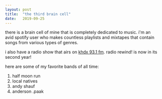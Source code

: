 ```yaml
---
layout: post
title:  "the third brain cell"
date:   2019-09-25
---
```


there is a brain cell of mine that is completely dedicated to music. i'm an avid spotify user who makes countless playlists and mixtapes that contain songs from various types of genres.

i also have a radio show that airs on [khdx 93.1 fm](https://www.kdhx.fm). radio rewind! is now in its second year!

here are some of my favorite bands of all time:

1. half moon run
2. local natives
3. andy shauf
4. anderson .paak
